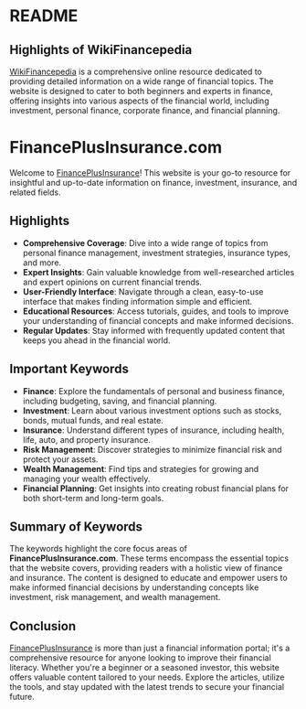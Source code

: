 # README

## Highlights of WikiFinancepedia

[WikiFinancepedia](https://wikifinancepedia.com/) is a comprehensive online resource dedicated to providing detailed information on a wide range of financial topics. The website is designed to cater to both beginners and experts in finance, offering insights into various aspects of the financial world, including investment, personal finance, corporate finance, and financial planning.

# FinancePlusInsurance.com

Welcome to [FinancePlusInsurance](https://financeplusinsurance.com/)! This website is your go-to resource for insightful and up-to-date information on finance, investment, insurance, and related fields.

## Highlights

- **Comprehensive Coverage**: Dive into a wide range of topics from personal finance management, investment strategies, insurance types, and more.
- **Expert Insights**: Gain valuable knowledge from well-researched articles and expert opinions on current financial trends.
- **User-Friendly Interface**: Navigate through a clean, easy-to-use interface that makes finding information simple and efficient.
- **Educational Resources**: Access tutorials, guides, and tools to improve your understanding of financial concepts and make informed decisions.
- **Regular Updates**: Stay informed with frequently updated content that keeps you ahead in the financial world.

## Important Keywords

- **Finance**: Explore the fundamentals of personal and business finance, including budgeting, saving, and financial planning.
- **Investment**: Learn about various investment options such as stocks, bonds, mutual funds, and real estate.
- **Insurance**: Understand different types of insurance, including health, life, auto, and property insurance.
- **Risk Management**: Discover strategies to minimize financial risk and protect your assets.
- **Wealth Management**: Find tips and strategies for growing and managing your wealth effectively.
- **Financial Planning**: Get insights into creating robust financial plans for both short-term and long-term goals.

## Summary of Keywords

The keywords highlight the core focus areas of **FinancePlusInsurance.com**. These terms encompass the essential topics that the website covers, providing readers with a holistic view of finance and insurance. The content is designed to educate and empower users to make informed financial decisions by understanding concepts like investment, risk management, and wealth management.

## Conclusion

[FinancePlusInsurance](https://financeplusinsurance.com/) is more than just a financial information portal; it's a comprehensive resource for anyone looking to improve their financial literacy. Whether you're a beginner or a seasoned investor, this website offers valuable content tailored to your needs. Explore the articles, utilize the tools, and stay updated with the latest trends to secure your financial future.